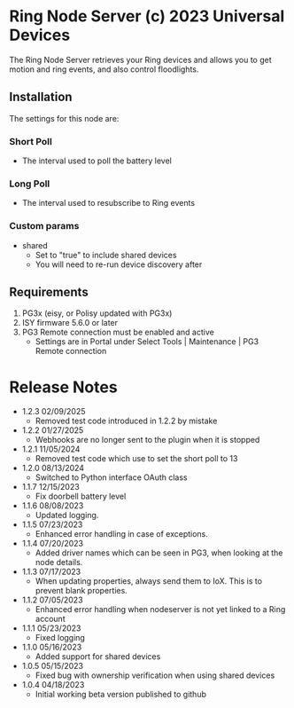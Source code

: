 
# Ring Node Server (c) 2023 Universal Devices

The Ring Node Server retrieves your Ring devices and allows you to 
get motion and ring events, and also control floodlights.

## Installation
The settings for this node are:

### Short Poll
   - The interval used to poll the battery level
### Long Poll
   - The interval used to resubscribe to Ring events

### Custom params
   - shared
     - Set to "true" to include shared devices
     - You will need to re-run device discovery after

## Requirements

1. PG3x (eisy, or Polisy updated with PG3x)
2. ISY firmware 5.6.0 or later
3. PG3 Remote connection must be enabled and active
    - Settings are in Portal under Select Tools | Maintenance | PG3 Remote connection

# Release Notes

- 1.2.3 02/09/2025
  - Removed test code introduced in 1.2.2 by mistake
- 1.2.2 01/27/2025
  - Webhooks are no longer sent to the plugin when it is stopped
- 1.2.1 11/05/2024
  - Removed test code which use to set the short poll to 13
- 1.2.0 08/13/2024
  - Switched to Python interface OAuth class
- 1.1.7 12/15/2023
  - Fix doorbell battery level
- 1.1.6 08/08/2023
  - Updated logging.
- 1.1.5 07/23/2023
  - Enhanced error handling in case of exceptions.
- 1.1.4 07/20/2023
  - Added driver names which can be seen in PG3, when looking at the node details.
- 1.1.3 07/17/2023
  - When updating properties, always send them to IoX. This is to prevent blank properties.
- 1.1.2 07/05/2023
  - Enhanced error handling when nodeserver is not yet linked to a Ring account
- 1.1.1 05/23/2023
  - Fixed logging
- 1.1.0 05/16/2023
  - Added support for shared devices
- 1.0.5 05/15/2023
  - Fixed bug with ownership verification when using shared devices
- 1.0.4 04/18/2023
  - Initial working beta version published to github

